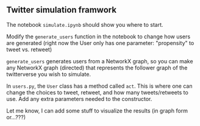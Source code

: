 ## Twitter simulation framwork

The notebook `simulate.ipynb` should show you where to start.

Modify the `generate_users` function in the notebook to change how users are generated (right now the User only has one parameter: "propensity" to tweet vs. retweet)

`generate_users` generates users from a NetworkX graph, so you can make any NetworkX graph (directed) that represents the follower graph of the twitterverse you wish to simulate.

In `users.py`, the `User` class has a method called `act`. This is where one can change the choices to tweet, retweet, and how many tweets/retweets to use. Add any extra parameters needed to the constructor.

Let me know, I can add some stuff to visualize the results (in graph form or...???)
